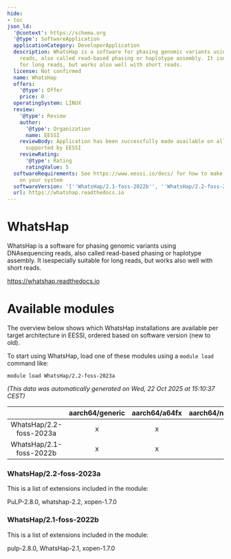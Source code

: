 ```yaml
---
hide:
- toc
json_ld:
  '@context': https://schema.org
  '@type': SoftwareApplication
  applicationCategory: DeveloperApplication
  description: WhatsHap is a software for phasing genomic variants using DNAsequencing
    reads, also called read-based phasing or haplotype assembly. It isespecially suitable
    for long reads, but works also well with short reads.
  license: Not confirmed
  name: WhatsHap
  offers:
    '@type': Offer
    price: 0
  operatingSystem: LINUX
  review:
    '@type': Review
    author:
      '@type': Organization
      name: EESSI
    reviewBody: Application has been successfully made available on all architectures
      supported by EESSI
    reviewRating:
      '@type': Rating
      ratingValue: 5
  softwareRequirements: See https://www.eessi.io/docs/ for how to make EESSI available
    on your system
  softwareVersion: '[''WhatsHap/2.1-foss-2022b'', ''WhatsHap/2.2-foss-2023a'']'
  url: https://whatshap.readthedocs.io
---
```


WhatsHap
========


WhatsHap is a software for phasing genomic variants using DNAsequencing reads, also called read-based phasing or haplotype assembly. It isespecially suitable for long reads, but works also well with short reads.

https://whatshap.readthedocs.io
# Available modules


The overview below shows which WhatsHap installations are available per target architecture in EESSI, ordered based on software version (new to old).

To start using WhatsHap, load one of these modules using a `module load` command like:

```shell
module load WhatsHap/2.2-foss-2023a
```

*(This data was automatically generated on Wed, 22 Oct 2025 at 15:10:37 CEST)*

| |aarch64/generic|aarch64/a64fx|aarch64/neoverse_n1|aarch64/neoverse_v1|aarch64/nvidia/grace|x86_64/generic|x86_64/amd/zen2|x86_64/amd/zen3|x86_64/amd/zen4|x86_64/intel/cascadelake|x86_64/intel/haswell|x86_64/intel/icelake|x86_64/intel/sapphirerapids|x86_64/intel/skylake_avx512|
| :---: | :---: | :---: | :---: | :---: | :---: | :---: | :---: | :---: | :---: | :---: | :---: | :---: | :---: | :---: |
|WhatsHap/2.2-foss-2023a|x|x|x|x|x|x|x|x|x|x|x|x|x|x|
|WhatsHap/2.1-foss-2022b|x|x|x|x|x|x|x|x|x|x|x|x|x|x|


### WhatsHap/2.2-foss-2023a

This is a list of extensions included in the module:

PuLP-2.8.0, whatshap-2.2, xopen-1.7.0

### WhatsHap/2.1-foss-2022b

This is a list of extensions included in the module:

pulp-2.8.0, WhatsHap-2.1, xopen-1.7.0